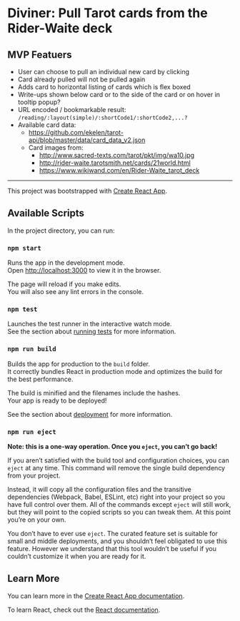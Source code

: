 # Diviner: Pull Tarot cards from the Rider-Waite deck

## MVP Featuers

* User can choose to pull an individual new card by clicking
* Card already pulled will not be pulled again
* Adds card to horizontal listing of cards which is flex boxed
* Write-ups shown below card or to the side of the card or on hover in tooltip popup?
* URL encoded / bookmarkable result: `/reading/:layout(simple)/:shortCode1/:shortCode2,...?`
* Available card data:
  * https://github.com/ekelen/tarot-api/blob/master/data/card_data_v2.json
  * Card images from:
    - http://www.sacred-texts.com/tarot/pkt/img/wa10.jpg
    - http://rider-waite.tarotsmith.net/cards/21world.html
    - https://www.wikiwand.com/en/Rider-Waite_tarot_deck

---

This project was bootstrapped with [Create React App](https://github.com/facebook/create-react-app).

## Available Scripts

In the project directory, you can run:

### `npm start`

Runs the app in the development mode.<br>
Open [http://localhost:3000](http://localhost:3000) to view it in the browser.

The page will reload if you make edits.<br>
You will also see any lint errors in the console.

### `npm test`

Launches the test runner in the interactive watch mode.<br>
See the section about [running tests](https://facebook.github.io/create-react-app/docs/running-tests) for more information.

### `npm run build`

Builds the app for production to the `build` folder.<br>
It correctly bundles React in production mode and optimizes the build for the best performance.

The build is minified and the filenames include the hashes.<br>
Your app is ready to be deployed!

See the section about [deployment](https://facebook.github.io/create-react-app/docs/deployment) for more information.

### `npm run eject`

**Note: this is a one-way operation. Once you `eject`, you can’t go back!**

If you aren’t satisfied with the build tool and configuration choices, you can `eject` at any time. This command will remove the single build dependency from your project.

Instead, it will copy all the configuration files and the transitive dependencies (Webpack, Babel, ESLint, etc) right into your project so you have full control over them. All of the commands except `eject` will still work, but they will point to the copied scripts so you can tweak them. At this point you’re on your own.

You don’t have to ever use `eject`. The curated feature set is suitable for small and middle deployments, and you shouldn’t feel obligated to use this feature. However we understand that this tool wouldn’t be useful if you couldn’t customize it when you are ready for it.

## Learn More

You can learn more in the [Create React App documentation](https://facebook.github.io/create-react-app/docs/getting-started).

To learn React, check out the [React documentation](https://reactjs.org/).
